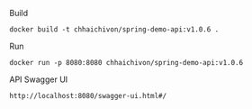 Build

    docker build -t chhaichivon/spring-demo-api:v1.0.6 .

Run

    docker run -p 8080:8080 chhaichivon/spring-demo-api:v1.0.6

API Swagger UI

    http://localhost:8080/swagger-ui.html#/
